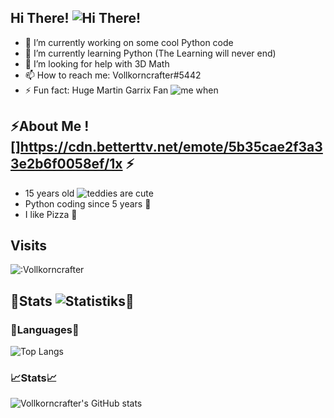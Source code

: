 ## Hi There! ![Hi There!](https://cdn.betterttv.net/emote/59b595a06c94b55ba136fb61/1x)

- 🔭 I’m currently working on some cool Python code
- 🌱 I’m currently learning Python (The Learning will never end)
- 🤔 I’m looking for help with 3D Math
- 📫 How to reach me: Vollkorncrafter#5442
- ⚡ Fun fact: Huge Martin Garrix Fan ![me when](https://cdn.betterttv.net/emote/613a791f4b0ce9183035816e/1x)

## ⚡About Me ![]https://cdn.betterttv.net/emote/5b35cae2f3a33e2b6f0058ef/1x ⚡
- 15 years old ![teddies are cute](https://cdn.betterttv.net/emote/604a687f306b602acc59b025/1x)
- Python coding since 5 years 🌱
- I like Pizza 🍕
## Visits
![:Vollkorncrafter](https://count.getloli.com/get/@:Vollkorncrafter)

## 🌱Stats ![Statistiks](https://cdn.betterttv.net/emote/6123bd6b76ea4e2b9f78e113/1x)🌱

### 📝Languages📝
![Top Langs](https://github-readme-stats.vercel.app/api/top-langs/?username=vollkorncrafter)
### 📈Stats📈
![Vollkorncrafter's GitHub stats](https://github-readme-stats.vercel.app/api?username=vollkorncrafter&show_icons=true)
### 
